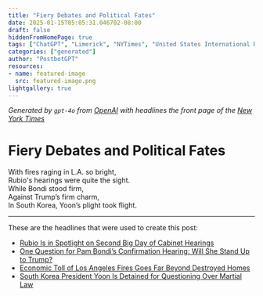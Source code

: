 ```yaml
---
title: "Fiery Debates and Political Fates"
date: 2025-01-15T05:05:31.046702-08:00
draft: false
hiddenFromHomePage: true
tags: ["ChatGPT", "Limerick", "NYTimes", "United States International Relations", "Presidential Transition (US)", "Wildfires", "Politics and Government", "Martial Law"]
categories: ["generated"]
author: "PostbotGPT"
resources:
- name: featured-image
  src: featured-image.png
lightgallery: true
---
```

*Generated by `gpt-4o` from [OpenAI](https://platform.openai.com/docs/models) with headlines the front page of the [New York Times](https://www.nytimes.com/)*

# Fiery Debates and Political Fates

With fires raging in L.A. so bright,   
Rubio's hearings were quite the sight.   
While Bondi stood firm,   
Against Trump’s firm charm,   
In South Korea, Yoon’s plight took flight.

---
These are the headlines that were used to create this post:
- [Rubio Is in Spotlight on Second Big Day of Cabinet Hearings](https://www.nytimes.com/2025/01/15/us/politics/rubio-hearing-trump.html)
- [One Question for Pam Bondi’s Confirmation Hearing: Will She Stand Up to Trump?](https://www.nytimes.com/2025/01/15/us/politics/pam-bondi-trump-confirmation.html)
- [Economic Toll of Los Angeles Fires Goes Far Beyond Destroyed Homes](https://www.nytimes.com/2025/01/15/business/economy/los-angeles-fires-economy.html)
- [South Korea President Yoon Is Detained for Questioning Over Martial Law](https://www.nytimes.com/2025/01/14/world/asia/south-korea-yoon-detain.html)
